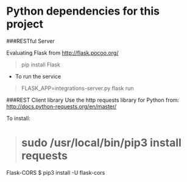 # Python dependencies for this project

###RESTful Server

Evaluating Flask from http://flask.pocoo.org/

> pip install Flask
- To run the service 
> FLASK_APP=integrations-server.py flask run



###REST Client library
Use the http requests library for Python from:
http://docs.python-requests.org/en/master/

To install:
># sudo /usr/local/bin/pip3 install requests


Flask-CORS
$ pip3 install -U flask-cors